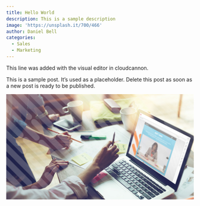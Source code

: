 ```yaml
---
title: Hello World
description: This is a sample description
image: 'https://unsplash.it/700/466'
author: Daniel Bell
categories:
  - Sales
  - Marketing
---
```



This line was added with the visual editor in cloudcannon.

This is a sample post. It’s used as a placeholder. Delete this post as soon as a new post is ready to be published.

![](/uploads/versions/docgen-twitter-adv-1200x675---x----1200-675x---.jpg)